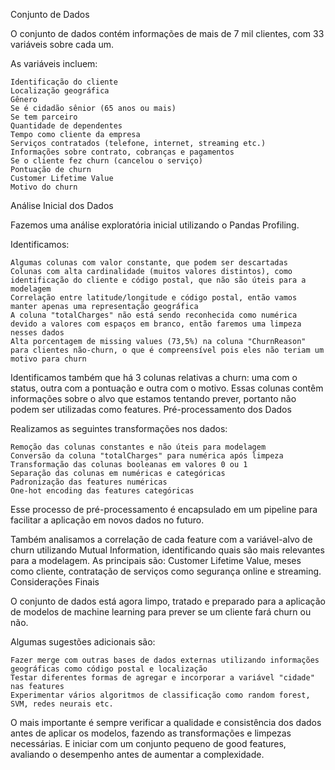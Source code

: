 Conjunto de Dados

O conjunto de dados contém informações de mais de 7 mil clientes, com 33 variáveis sobre cada um.

As variáveis incluem:


    Identificação do cliente
    Localização geográfica
    Gênero
    Se é cidadão sênior (65 anos ou mais)
    Se tem parceiro
    Quantidade de dependentes
    Tempo como cliente da empresa
    Serviços contratados (telefone, internet, streaming etc.)
    Informações sobre contrato, cobranças e pagamentos
    Se o cliente fez churn (cancelou o serviço)
    Pontuação de churn
    Customer Lifetime Value
    Motivo do churn


Análise Inicial dos Dados

Fazemos uma análise exploratória inicial utilizando o Pandas Profiling.

Identificamos:


    Algumas colunas com valor constante, que podem ser descartadas
    Colunas com alta cardinalidade (muitos valores distintos), como identificação do cliente e código postal, que não são úteis para a modelagem
    Correlação entre latitude/longitude e código postal, então vamos manter apenas uma representação geográfica
    A coluna "totalCharges" não está sendo reconhecida como numérica devido a valores com espaços em branco, então faremos uma limpeza nesses dados
    Alta porcentagem de missing values (73,5%) na coluna "ChurnReason" para clientes não-churn, o que é compreensível pois eles não teriam um motivo para churn


Identificamos também que há 3 colunas relativas a churn: uma com o status, outra com a pontuação e outra com o motivo. Essas colunas contêm informações sobre o alvo que estamos tentando prever, portanto não podem ser utilizadas como features.
Pré-processamento dos Dados

Realizamos as seguintes transformações nos dados:


    Remoção das colunas constantes e não úteis para modelagem
    Conversão da coluna "totalCharges" para numérica após limpeza
    Transformação das colunas booleanas em valores 0 ou 1
    Separação das colunas em numéricas e categóricas
    Padronização das features numéricas
    One-hot encoding das features categóricas


Esse processo de pré-processamento é encapsulado em um pipeline para facilitar a aplicação em novos dados no futuro.

Também analisamos a correlação de cada feature com a variável-alvo de churn utilizando Mutual Information, identificando quais são mais relevantes para a modelagem. As principais são: Customer Lifetime Value, meses como cliente, contratação de serviços como segurança online e streaming.
Considerações Finais

O conjunto de dados está agora limpo, tratado e preparado para a aplicação de modelos de machine learning para prever se um cliente fará churn ou não.

Algumas sugestões adicionais são:


    Fazer merge com outras bases de dados externas utilizando informações geográficas como código postal e localização
    Testar diferentes formas de agregar e incorporar a variável "cidade" nas features
    Experimentar vários algoritmos de classificação como random forest, SVM, redes neurais etc.


O mais importante é sempre verificar a qualidade e consistência dos dados antes de aplicar os modelos, fazendo as transformações e limpezas necessárias. E iniciar com um conjunto pequeno de good features, avaliando o desempenho antes de aumentar a complexidade.
